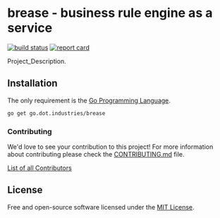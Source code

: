 # brease - business rule engine as a service 

[![build status](https://img.shields.io/github/actions/workflow/status/dotindustries/brease/ci.yml?branch=main&style=for-the-badge)](https://go.dot.industries/brease/actions) [![report card](https://img.shields.io/badge/report%20card-a%2B-ff3333.svg?style=for-the-badge)](https://goreportcard.com/report/go.dot.industries/brease)

Project_Description.

## Installation

The only requirement is the [Go Programming Language](https://golang.org/dl).

```sh
go get go.dot.industries/brease
```

### Contributing

We'd love to see your contribution to this project! For more information about contributing please check the [CONTRIBUTING.md](CONTRIBUTING.md) file.

[List of all Contributors](https://go.dot.industries/brease/graphs/contributors)

## License

Free and open-source software licensed under the [MIT License](LICENSE).
